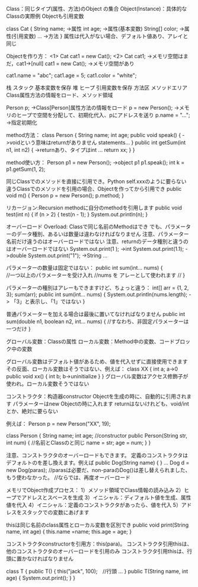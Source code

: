 Class：同じタイプ(属性、方法)のObject の集合
Object(Instance)：具体的なClassの実際例
Objectも引用変数

class Cat {
	String name;	->属性
	int age;			->属性(基本変数)
	String[] color;	->属性(引用変数)
	...					->方法
}
属性は代入がない場合、デフォルト値あり、アレイと同じ

Objectを作り方：
<1>
Cat cat1 = new Cat();
<2>
Cat cat1; ->メモリ空間はまだ，cat1->[null]
cat1 = new Cat(); ->メモリ空間があり

cat1.name = "abc";
cat1.age = 5;
cat1.color = "white";


栈 		スタック					基本変数を保存 
堆 		ヒープ						引用変数を保存
方法区 	メソッドエリア		Class属性方法の情報をロード、メソッド領域

Person p; ->Class[Person]属性方法の情報をロード
p = new Person(); ->メモリのヒープで空間を分配して、初期化代入、pにアドレスを送り
p.name = "...";	->指定初期化

method方法：
class Person {
	String name;
	int age;
	public void speak() {				->voidという意味はreturnがありません
		statements...
	}
	public int getSum(int n1, int n2) {	->returnあり、タイプはint
		...
		return xx;
	}
}

method使い方：
Person p1 = new Person(); ->object p1
p1.speak();
int k = p1.getSum(1, 2);

同じClassでのメソッドを直接に引用でき。Python self.xxxのように要らない
違うClassでのメソッドを引用の場合、Objectを作ってから引用でき
public void m() {
	Person p = new Person();
	p.method;
}

リカージョン:Recursion
methodに自分のmethodを引用します
public void test(int n) {
	if (n > 2) {
		test(n - 1);
	}
	System.out.println(n);
}

オーバーロード Overload:
Classで同じ名前のMethodはでき
でも、パラメーターのデータ種別、あるいは数量は違わなければなりません
注意、パラメーター名前だけ違うのはオーバーロードではない
注意、returnのデータ種別と違うのはオーバーロードではない
System.out.print(1	); ->int
System.out.print(1.1); ->double
System.out.print("1"); ->String
...

パラメーターの数量は固定ではない：
public int sum(int... nums) {	
	//一つ以上のパラメーターを受け入れ
	//nums を アレーとして使われます
	//
}

パラメーターの種別はアレーもできますけど、ちょっと違う：
int[] arr = {1, 2, 3};
sum(arr);
public int sum(int... nums) {
	System.out.println(nums.length); -> 「3」と表示し、「1」ではない
}

普通パラメーターを加える場合は最後に置いてなければなりません
public int sum(double n1, boolean n2, int... nums) {
	//すなわち、非固定パラメーターは一つだけ
}

グローバル変数：Classの属性
ローカル変数：Method中の変数、コードブロック中の変数

グローバル変数はデフォルト値があるため、値を代入せずに直接使用できます
その反面、ローカル変数はそうではない、例えば：
class XX {
	int a; a->0
	public void xx() {
		int b; b->uninitialize
	}
}
グローバル変数はアクセス修飾子が使われ。ローカル変数そうではない


コンストラクタ：构造器constructor
Objectを生成の時に、自動的に引用されます
パラメーターはnew Objectの時に入れます
returnはないけれども、void/intとか、絶対に要らない

例えば：
Person p = new Person("XX", 19);

class Person {
	String name;
	int age;
	//constructor
	public Person(String str, int num) {
		//名前とClassのと同じ
		name = str;
		age = num;
	}
}

注意、コンストラクタのオーバーロードもできます。
定義のコンストラクタはデフォルトのを差し換えます。例えば
public Dog(String name) {
}
...
Dog d = new Dog(paras); 
//parasは必要だ、non-paraのDog()は差し替えられました、もう使わなかった。
//ならでは、再度オーバーロード

メモリでObject作成プロセス：
1）メソッド領域でClass情報の読み込み
2）ヒープでアドレスとスベースを生成
3）イニシャル：ディフォルト値を生成、属性値を代入
4）イニシャル：定義のコンストラクタがあったら、値を代入
5）アドレスをスタックでの変数にあげます

thisは同じ名前のclass属性とローカル変数を区別でき
public void print(String name, int age) {
	this.name =name;
	this.age = age;
}

コンストラクタconstructorを引用方：this(para)。
コンストラクタ引用thisは、他のコンストラクタのオーバーロードを引用のみ
コンストラクタ引用thisは、行頭に置かなければなりません

class T {
	public T() {
		this("jack", 100);　//行頭
		...
	}
	public T(String name, int age) {
		System.out.print();
	}
}
